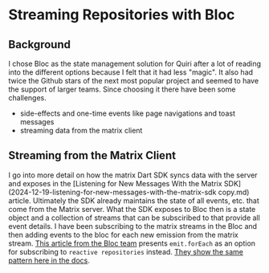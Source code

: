 # Streaming Repositories with Bloc

## Background
I chose Bloc as the state management solution for Quiri after a lot of reading into the different options because I felt that it had less "magic". It also had twice the Github stars of the next most popular project and seemed to have the support of larger teams. Since choosing it there have been some challenges.

- side-effects and one-time events like page navigations and toast messages
- streaming data from the matrix client

## Streaming from the Matrix Client
I go into more detail on how the matrix Dart SDK syncs data with the server and exposes in the [Listening for New Messages With the Matrix SDK](2024-12-19-listening-for-new-messages-with-the-matrix-sdk copy.md) article. Ultimately the SDK already maintains the state of all events, etc. that come from the Matrix server. What the SDK exposes to Bloc then is a state object and a collection of streams that can be subsciribed to that provide all event details. I have been subscribing to the matrix streams in the Bloc and then adding events to the bloc for each new emission from the matrix stream. [This article from the Bloc team](https://verygood.ventures/blog/how-to-use-bloc-with-streams-and-concurrency) presents `emit.forEach` as an option for subscribing to `reactive repositories` instead. [They show the same pattern here in the docs](https://bloclibrary.dev/architecture/#connecting-blocs-through-domain).
